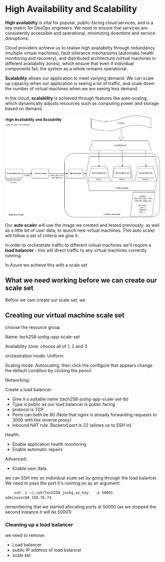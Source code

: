 # High Availability and Scalability
**High availabilty** is vital for popular, public-facing cloud services, and is a key metric for DevOps engineers. We need to ensure that services are consistently accessible and operational, minimizing downtime and service disruptions. 

Cloud providers achieve us to realise high availability through redundancy (multiple virtual machines), fault tolerance mechanisms (automatic health monitoring and recovery), and distributed architecture (virtual machines in different availability zones), which ensure that even if individual components fail, the system as a whole remains operational.

**Scalability** allows our application to meet variying demand. We can scale up capacity when our application is seeing a lot of traffic, and scale down the number of virtual machines when we are seeing less demand.

In the cloud, **scalability** is achieved through features like auto-scaling, which dynamically adjusts resources such as computing power and storage based on demand. 

![Diagram representing auto scaling and load balancing](./images/scaling_and_load_balancing.png)

Our **auto scaler** will use the image we created and tested previously, as well as a little bit of user data, to launch new virtual machines. This auto scaler will follow a set of criteria we give it.

In order to orchestrate traffic to different virtual machines we'll require a **load balancer** - this will direct traffic to any virtual machines currently running.

In Azure we achieve this with a scale set

## What we need working before we can create our scale set
Before we cam create our scale set, we 


## Creating our virtual machine scale set

choose the resource group

Name: tech258-joshg-app-scale-set

Availability zone: choose all of 1, 2 and 3

orchestration mode: Uniform

Scaling mode: Autoscaling, then click the configure that appears
    change the default condition by clicking the pencil.




Networking:

Create a load balancer:
- Give it a suitable name (tech258-joshg-app-scale-set-lb)
- Type is public as our load balancer is public facing
- protocol is TCP
- Ports can both be 80 (Note that nginx is already forwarding requests to 3000 with the reverse proxy)
- Inbound NAT rule. Backend port is 22 (allows us to SSH in). 

Health:
- Enable application health monitoring
- Enable automatic repairs

Advanced:
- Enable user data


we can SSH into an individual scale set by going through the load balancer. We need to pass the port it's running on as an argument:
```
    ssh -i ~/.ssh/tech258_joshg_az_key   -p 50001 adminuser@4.158.76.74
```
remembering that we started allocating ports at 50000 (as we stopped the second instance it will be 50001)



### Cleaning up a load balancer

we need to remove:
- Load balancer
- public IP address of load balancer
- scale set
